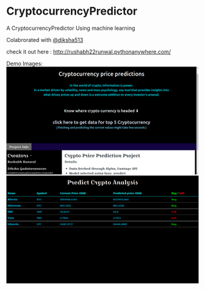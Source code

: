 # CryptocurrencyPredictor

A CryptocurrencyPredictor Using machine learning 

Colabrorated with [@diksha513](https://github.com/diksha513 "diksha's Profile")

check it out here : http://rushabh22runwal.pythonanywhere.com/

Demo Images:
<br>
<img src = "https://raw.githubusercontent.com/Rushabh-Runwal/CryptocurrencyPredictor/main/demo/Screenshot%20from%202021-03-10%2015-48-53.png">
<br>
<img src = "https://raw.githubusercontent.com/Rushabh-Runwal/CryptocurrencyPredictor/main/demo/Screenshot%20from%202021-03-10%2015-48-23.png">

